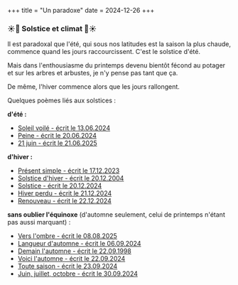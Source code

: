 +++
title = "Un paradoxe"
date = 2024-12-26
+++
### ☀️🌙 Solstice et climat 🌙☀️

Il est paradoxal que l'été, qui sous nos latitudes est la saison la plus chaude, commence quand les jours raccourcissent. C'est le solstice d'été.

Mais dans l'enthousiasme du printemps devenu bientôt fécond au potager et sur les arbres et arbustes, je n'y pense pas tant que ça.

De même, l'hiver commence alors que les jours rallongent.

Quelques poèmes liés aux solstices :

**d'été :**
- [Soleil voilé - écrit le 13.06.2024](../seasons/20_vingtieme_saison/soleil_voile)
- [Peine - écrit le 20.06.2024](../seasons/20_vingtieme_saison/peine)
- [21 juin - écrit le 21.06.2025](../seasons/27_vingt_septieme_saison/21_juin)

**d'hiver :**
- [Présent simple - écrit le 17.12.2023](../seasons/18_dix_huitieme_saison/present_simple)
- [Solstice d'hiver - écrit le 20.12.2004](../seasons/17_dix_septieme_saison/solstice_d_hiver)
- [Solstice - écrit le 20.12.2024](../seasons/23_vingt_troisieme_saison/solstice)
- [Hiver perdu - écrit le 21.12.2024](../seasons/23_vingt_troisieme_saison/hiver_perdu)
- [Renouveau - écrit le 22.12.2024](../seasons/23_vingt_troisieme_saison/renouveau)

**sans oublier l'équinoxe** (d'automne seulement, celui de printemps n'étant pas aussi marquant) :

- [Vers l'ombre - écrit le 08.08.2025](../seasons/28_vingt_huitieme_saison/vers_l_ombre)
- [Langueur d'automne - écrit le 06.09.2024](../seasons/22_vingt_deuxieme_saison/langueur_d_automne)
- [Demain l'automne - écrit le 22.09.1998](../seasons/9_neuvieme_saison/demain_l_automne)
- [Voici l'automne - écrit le 22.09.2024](../seasons/22_vingt_deuxieme_saison/voici_l_automne)
- [Toute saison - écrit le 23.09.2024](../seasons/22_vingt_deuxieme_saison/toute_saison)
- [Juin, juillet, octobre - écrit le 30.09.2024](../seasons/22_vingt_deuxieme_saison/juin_juillet_octobre)
